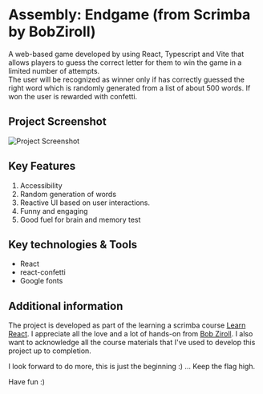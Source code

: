 # Assembly: Endgame (from Scrimba by BobZiroll)
A web-based game developed by using React, Typescript  and Vite that allows players to guess the correct letter for them to win the game in a limited number of attempts.<br />
The user will be recognized as winner only if has correctly guessed the right word which is randomly generated from a list of about 500 words. If won the user is rewarded with confetti.

## Project Screenshot
![Project Screenshot](https://github.com/user-attachments/assets/2ca6b00a-2bbb-4a71-a760-6b4d2b15a29a)

## Key Features
1. Accessibility
2. Random generation of words
3. Reactive UI based on user interactions.
4. Funny and engaging
5. Good fuel for brain and memory test


## Key technologies & Tools
- React
- react-confetti
- Google fonts

## Additional information
The project is developed as part of the learning a scrimba course [Learn React](https://scrimba.com/learn-react-c0e). I appreciate all the love and a lot of hands-on from [Bob Ziroll](https://github.com/bobziroll).
I also want to acknowledge all the course materials that I've used to develop this project up to completion.

I look forward to do more, this is just the beginning :) ... Keep the flag high.

Have fun :)

